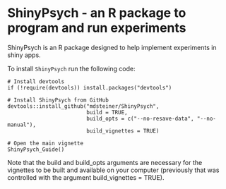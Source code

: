 # ShinyPsych - an R package to program and run experiments

ShinyPsych is an R package designed to help implement experiments in shiny apps.

To install `ShinyPsych` run the following code:

```
# Install devtools
if (!require(devtools)) install.packages("devtools")

# Install ShinyPsych from GitHub
devtools::install_github("mdsteiner/ShinyPsych", 
                         build = TRUE, 
                         build_opts = c("--no-resave-data", "--no-manual"),
                         build_vignettes = TRUE)

# Open the main vignette
ShinyPsych_Guide()       
```

Note that the build and build_opts arguments are necessary for the vignettes to be built and available on your computer (previously that was controlled with the argument build_vignettes = TRUE).
